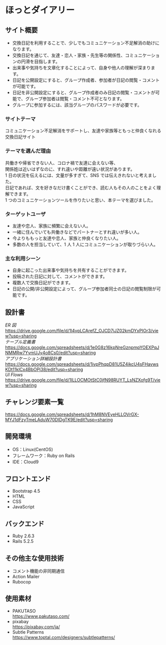# ほっとダイアリー

## サイト概要

- 交換日記を利用することで、少しでもコミュニケーション不足解消の助けになります。
- 交換日記を通じて、友達・恋人・家族・先生等の関係性、コミュニケーションの円滑を目指します。
- 出来事や気持ちを文章化することによって、自身や他人の理解が深まります。
- 日記を公開設定にすると、グループ作成者、参加者が日記の閲覧・コメントが可能です。
- 日記を非公開設定にすると、グループ作成者のみ日記の閲覧・コメントが可能で、グループ参加者は閲覧・コメント不可となります。
- グループに参加するには、該当グループのパスワードが必要です。

### サイトテーマ

コミュニケーション不足解消をサポートし、友達や家族等ともっと仲良くなれる交換日記サイト

### テーマを選んだ理由

共働きや帰省できない人、コロナ禍で友達に会えない等、<br>
関係姓は近いはずなのに、すれ違いや距離が遠い状況があります。<br>
1 日の状況を伝えるには、文量が多すぎて、SNS では伝えきれないと考えました。<br>
日記であれば、文を好きなだけ書くことができ、読む人もその人のことをよく理解できます。<br>
1 つのコミュニケーションツールを作りたいと思い、本テーマを選びました。

### ターゲットユーザ

- 友達や恋人、家族に頻繁に会えない人。
- 一緒に住んでいても共働きなどでパートナーとすれ違いが多い人。
- 今よりももっと友達や恋人、家族と仲良くなりたい人。
- 多数の人を担当していて、1 人 1 人にコミュニケーションが取りづらい人。

### 主な利用シーン

- 自身に起こった出来事や気持ちを共有することができます。
- 投稿された日記に対して、コメントができます。
- 複数人で交換日記ができます。
- 日記の公開/非公開設定によって、グループ参加者同士の日記の閲覧制限が可能です。

## 設計書

_ER 図_<br>
<https://drive.google.com/file/d/1l4vpLCArefZ_OJCD7iJZ02kmDYxPIOr3/view?usp=sharing><br>
_テーブル定義書_<br>
<https://docs.google.com/spreadsheets/d/1e0G8z16kpNreGznpmpYOEXPqJNMMRw7YymUJy4o8Cs0/edit?usp=sharing><br>
_アプリケーション詳細設計書_<br>
<https://docs.google.com/spreadsheets/d/1ivpPhqpD81U5Z4ikcU4sFHavwsKDt11klCx4BbOPj38/edit?usp=sharing><br>
_UI Flows_<br>
<https://drive.google.com/file/d/1ILLOCMOtStC0jfN98RUYT_LsNZXofg9T/view?usp=sharing>

## チャレンジ要素一覧

<https://docs.google.com/spreadsheets/d/1hM8NVEyeHLLOVrGX-MYJ1dFzyTmeLAduW70DIDgTK9E/edit?usp=sharing>

## 開発環境

- OS：Linux(CentOS)
- フレームワーク：Ruby on Rails
- IDE：Cloud9

## フロントエンド

- Bootstrap 4.5
- HTML
- CSS
- JavaScript

## バックエンド

- Ruby 2.6.3
- Rails 5.2.5

## その他主な使用技術

- コメント機能の非同期通信
- Action Mailer
- Rubocop

## 使用素材

- PAKUTASO<br>
https://www.pakutaso.com/
- pixabay<br>
https://pixabay.com/ja/
- Subtle Patterns<br>
https://www.toptal.com/designers/subtlepatterns/